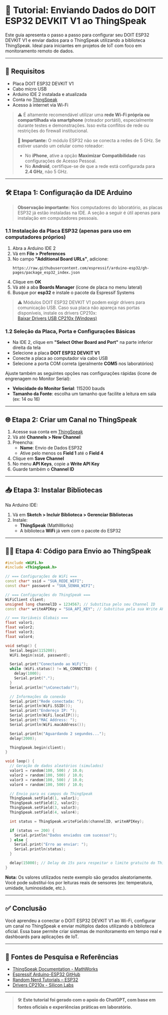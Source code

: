 # 📡 Tutorial: Enviando Dados do DOIT ESP32 DEVKIT V1 ao ThingSpeak

Este guia apresenta o passo a passo para configurar seu DOIT ESP32 DEVKIT V1 e enviar dados para o ThingSpeak utilizando a biblioteca ThingSpeak. Ideal para iniciantes em projetos de IoT com foco em monitoramento remoto de dados.

---

## 🧰 Requisitos

- Placa DOIT ESP32 DEVKIT V1
- Cabo micro USB
- Arduino IDE 2 instalada e atualizada
- Conta no [ThingSpeak](https://thingspeak.com/)
- Acesso à internet via Wi-Fi

> ⚠️ É altamente recomendável utilizar uma **rede Wi-Fi própria ou compartilhada via smartphone** (roteador portátil), especialmente durante testes e demonstrações. Isso evita conflitos de rede ou restrições do firewall institucional.
>
> 📶 **Importante:** O módulo ESP32 não se conecta a redes de 5 GHz. Se estiver usando um celular como roteador:
>
> - No **iPhone**, ative a opção **Maximizar Compatibilidade** nas configurações de Acesso Pessoal.
> - No **Android**, certifique-se de que a rede está configurada para **2.4 GHz**, não 5 GHz.

---

## 🛠️ Etapa 1: Configuração da IDE Arduino

> **Observação importante:** Nos computadores do laboratório, as placas ESP32 já estão instaladas na IDE. A seção a seguir é útil apenas para instalação em computadores pessoais.

### 1.1 Instalação da Placa ESP32 (apenas para uso em computadores próprios)

1. Abra a Arduino IDE 2
2. Vá em **File > Preferences**
3. No campo **"Additional Board URLs"**, adicione:
   ```
   https://raw.githubusercontent.com/espressif/arduino-esp32/gh-pages/package_esp32_index.json
   ```
4. Clique em **OK**
5. Vá até a aba **Boards Manager** (ícone de placa no menu lateral)
6. Busque por **esp32** e instale o pacote da Espressif Systems

> ⚠️ Módulos DOIT ESP32 DEVKIT V1 podem exigir drivers para comunicação USB. Caso sua placa não apareça nas portas disponíveis, instale os drivers CP210x:  
> [Baixar Drivers USB CP210x (Windows)](https://randomnerdtutorials.com/install-esp32-esp8266-usb-drivers-cp210x-windows/#more-148082)

### 1.2 Seleção da Placa, Porta e Configurações Básicas

- Na IDE 2, clique em **"Select Other Board and Port"** na parte inferior direita da tela
- Selecione a placa **DOIT ESP32 DEVKIT V1**
- Conecte a placa ao computador via cabo USB
- Selecione a porta COM correta (geralmente **COM5** nos laboratórios)

Ajuste também as seguintes opções nas configurações rápidas (ícone de engrenagem no Monitor Serial):

- **Velocidade do Monitor Serial**: 115200 bauds
- **Tamanho da Fonte**: escolha um tamanho que facilite a leitura em sala (ex: 14 ou 16)

---

## 🌐 Etapa 2: Criar um Canal no ThingSpeak

1. Acesse sua conta em [ThingSpeak](https://thingspeak.com)
2. Vá até **Channels > New Channel**
3. Preencha:
   - **Name**: Envio de Dados ESP32
   - Ative pelo menos os **Field 1** até o **Field 4**
4. Clique em **Save Channel**
5. No menu **API Keys**, copie a **Write API Key**
6. Guarde também o **Channel ID**

---

## 📥 Etapa 3: Instalar Bibliotecas

Na Arduino IDE:

1. Vá em **Sketch > Incluir Biblioteca > Gerenciar Bibliotecas**
2. Instale:
   - **ThingSpeak** (MathWorks)
   - A biblioteca **WiFi** já vem com o pacote do ESP32

---

## 🧑‍💻 Etapa 4: Código para Envio ao ThingSpeak

```cpp
#include <WiFi.h>
#include <ThingSpeak.h>

// === Configurações de WiFi ===
const char* ssid = "SUA_REDE_WIFI";
const char* password = "SUA_SENHA_WIFI";

// === Configurações do ThingSpeak ===
WiFiClient client;
unsigned long channelID = 1234567; // Substitua pelo seu Channel ID
const char* writeAPIKey = "SUA_API_KEY"; // Substitua pela sua Write API Key

// === Variáveis Globais ===
float valor1;
float valor2;
float valor3;
float valor4;

void setup() {
  Serial.begin(115200);
  WiFi.begin(ssid, password);

  Serial.print("Conectando ao WiFi");
  while (WiFi.status() != WL_CONNECTED) {
    delay(1000);
    Serial.print(".");
  }
  Serial.println("\nConectado!");

  // Informações da conexão
  Serial.print("Rede conectada: ");
  Serial.println(WiFi.SSID());
  Serial.print("Endereço IP: ");
  Serial.println(WiFi.localIP());
  Serial.print("MAC Address: ");
  Serial.println(WiFi.macAddress());

  Serial.println("Aguardando 2 segundos...");
  delay(2000);

  ThingSpeak.begin(client);
}

void loop() {
  // Geração de dados aleatórios (simulados)
  valor1 = random(100, 500) / 10.0;
  valor2 = random(100, 500) / 10.0;
  valor3 = random(100, 500) / 10.0;
  valor4 = random(100, 500) / 10.0;

  // Envio para os campos do ThingSpeak
  ThingSpeak.setField(1, valor1);
  ThingSpeak.setField(2, valor2);
  ThingSpeak.setField(3, valor3);
  ThingSpeak.setField(4, valor4);

  int status = ThingSpeak.writeFields(channelID, writeAPIKey);

  if (status == 200) {
    Serial.println("Dados enviados com sucesso!");
  } else {
    Serial.print("Erro ao enviar: ");
    Serial.println(status);
  }

  delay(15000); // Delay de 15s para respeitar o limite gratuito do ThingSpeak
}
```

**Nota:** Os valores utilizados neste exemplo são gerados aleatoriamente. Você pode substituí-los por leituras reais de sensores (ex: temperatura, umidade, luminosidade, etc.).

---

## ✅ Conclusão

Você aprendeu a conectar o DOIT ESP32 DEVKIT V1 ao Wi-Fi, configurar um canal no ThingSpeak e enviar múltiplos dados utilizando a biblioteca oficial. Essa base permite criar sistemas de monitoramento em tempo real e dashboards para aplicações de IoT.

---

## 🔗 Fontes de Pesquisa e Referências

- [ThingSpeak Documentation - MathWorks](https://www.mathworks.com/help/thingspeak/)
- [Espressif Arduino-ESP32 GitHub](https://github.com/espressif/arduino-esp32)
- [Random Nerd Tutorials – ESP32](https://randomnerdtutorials.com/esp32/)
- [Drivers CP210x - Silicon Labs](https://www.silabs.com/developers/usb-to-uart-bridge-vcp-drivers)

---

> 🛠️ **Este tutorial foi gerado com o apoio do ChatGPT, com base em fontes oficiais e experiências práticas em laboratório.**

